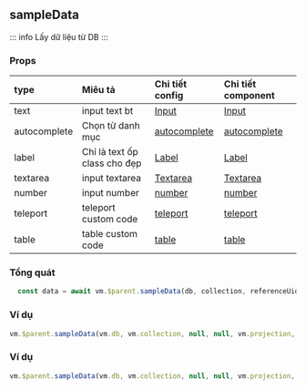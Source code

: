 ## sampleData
::: info
Lấy dữ liệu từ DB
:::
### Props
| type         | Miêu tả                      | Chi tiết config               | Chi tiết component                             |
| :----------- | :--------------------------- | :---------------------------- | :--------------------------------------------- |
| text         | input text bt                | [Input](#text)                | [Input](../component/form/text)                |
| autocomplete | Chọn từ danh mục             | [autocomplete](#autocomplete) | [autocomplete](../component/form/autocomplete) |
| label        | Chỉ là text ốp class cho đẹp | [Label](#label)               | [Label](../component/form/label)               |
| textarea     | input textarea               | [Textarea](#textarea)         | [Textarea](../component/form/textarea)         |
| number       | input number                 | [number](#number)             | [number](../component/form/number)             |
| teleport     | teleport custom code         | [teleport](#teleport)         | [teleport](../component/form/teleport)         |
| table        | table custom code            | [table](#table)               | [table](../component/form/table)               |

### Tổng quát
```js
  const data = await vm.$parent.sampleData(db, collection, referenceUid, objectId, keys, filterDetail);
```

### Ví dụ
```js
vm.$parent.sampleData(vm.db, vm.collection, null, null, vm.projection, { 'MoiTruongCoSo._id': vm.id })
```

### Ví dụ
```js
vm.$parent.sampleData(vm.db, vm.collection, null, null, vm.projection, { 'MoiTruongCoSo._id': vm.id })
```